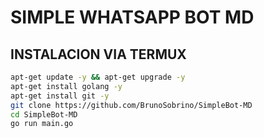 # SIMPLE WHATSAPP BOT MD

## INSTALACION VIA TERMUX

```bash
apt-get update -y && apt-get upgrade -y
apt-get install golang -y 
apt-get install git -y
git clone https://github.com/BrunoSobrino/SimpleBot-MD
cd SimpleBot-MD
go run main.go
```
